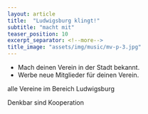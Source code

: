 ```yaml
---
layout: article
title:  "Ludwigsburg klingt!"
subtitle: "macht mit"
teaser_position: 10
excerpt_separator: <!--more-->
title_image: "assets/img/music/mv-p-3.jpg"
---
```

- Mach deinen Verein in der Stadt bekannt.
- Werbe neue Mitglieder für deinen Verein.

<!--more-->
alle Vereine im Bereich Ludwigsburg

Denkbar sind Kooperation 

